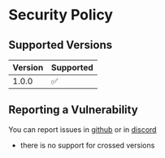 # Security Policy

## Supported Versions


| Version | Supported          |
| ------- | ------------------ |
| 1.0.0   | :white_check_mark: |

## Reporting a Vulnerability

You can report issues in [github](https://github.com/nishantapps/node-bard/issues) or in [discord](https://discord.com/channels/1167478609905205430/1178375929928622080)

* there is no support for crossed versions

